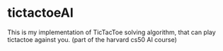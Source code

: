 # tictactoeAI
This is my implementation of TicTacToe solving algorithm, that can play tictactoe against you. (part of the harvard cs50 AI course)
